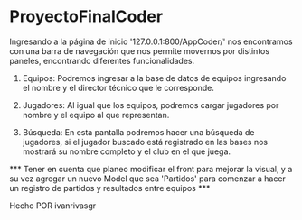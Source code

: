 # ProyectoFinalCoder

Ingresando a la página de inicio '127.0.0.1:800/AppCoder/' nos encontramos con una barra de navegación que nos permite movernos por distintos paneles, encontrando diferentes funcionalidades.

1. Equipos:
    Podremos ingresar a la base de datos de equipos ingresando el nombre y el director técnico que le corresponde.

2. Jugadores:
    Al igual que los equipos, podremos cargar jugadores por nombre y el equipo al que representan.

3. Búsqueda:
    En esta pantalla podremos hacer una búsqueda de jugadores, si el jugador buscado está registrado en las bases nos mostrará su nombre completo y el club en el que juega.



*** Tener en cuenta que planeo modificar el front para mejorar la visual, y a su vez agregar un nuevo Model que sea 'Partidos' para comenzar a hacer un registro de partidos y resultados entre equipos ***

Hecho POR ivanrivasgr


